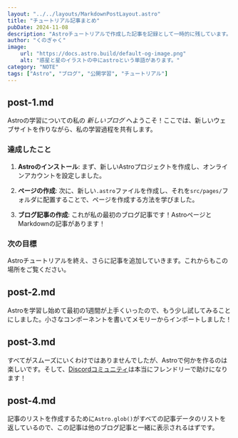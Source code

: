 ```yaml
---
layout: "../../layouts/MarkdownPostLayout.astro"
title: "チュートリアル記事まとめ"
pubDate: 2024-11-08
description: "Astroチュートリアルで作成した記事を記録として一時的に残しています。マークダウン記法の確認等に使用します。"
author: "くのぎゃく"
image:
    url: "https://docs.astro.build/default-og-image.png"
    alt: "惑星と星のイラストの中にastroという単語があります。"
category: "NOTE"
tags: ["Astro", "ブログ", "公開学習", "チュートリアル"]
---
```

## post-1.md
Astroの学習についての私の _新しいブログ_ へようこそ！ここでは、新しいウェブサイトを作りながら、私の学習過程を共有します。

### 達成したこと

1. **Astroのインストール**: まず、新しいAstroプロジェクトを作成し、オンラインアカウントを設定しました。

2. **ページの作成**: 次に、新しい`.astro`ファイルを作成し、それを`src/pages/`フォルダに配置することで、ページを作成する方法を学びました。

3. **ブログ記事の作成**: これが私の最初のブログ記事です！AstroページとMarkdownの記事があります！

### 次の目標

Astroチュートリアルを終え、さらに記事を追加していきます。これからもこの場所をご覧ください。

## post-2.md
Astroを学習し始めて最初の1週間が上手くいったので、もう少し試してみることにしました。小さなコンポーネントを書いてメモリーからインポートしました！

## post-3.md
すべてがスムーズにいくわけではありませんでしたが、Astroで何かを作るのは楽しいです。そして、[Discordコミュニティ](https://astro.build/chat)は本当にフレンドリーで助けになります！

## post-4.md
記事のリストを作成するために`Astro.glob()`がすべての記事データのリストを返しているので、この記事は他のブログ記事と一緒に表示されるはずです。
